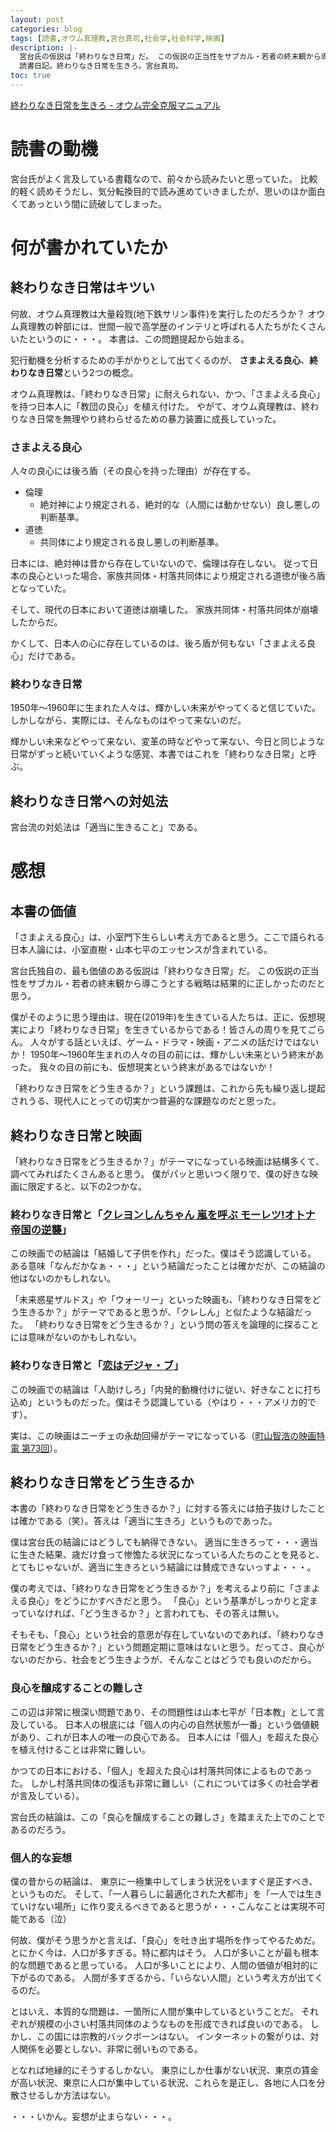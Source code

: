 ```yaml
---
layout: post
categories: blog
tags: [読書,オウム真理教,宮台真司,社会学,社会科学,映画]
description: |-
  宮台氏の仮説は「終わりなき日常」だ。 この仮説の正当性をサブカル・若者の終末観から導こうとする戦略は結果的に正しかったのだと思う。
  読書日記。終わりなき日常を生きろ。宮台真司。
toc: true
---
```


[終わりなき日常を生きろ - オウム完全克服マニュアル](https://www.amazon.co.jp/%E7%B5%82%E3%82%8F%E3%82%8A%E3%81%AA%E3%81%8D%E6%97%A5%E5%B8%B8%E3%82%92%E7%94%9F%E3%81%8D%E3%82%8D-%E2%94%80%E2%94%80%E3%82%AA%E3%82%A6%E3%83%A0%E5%AE%8C%E5%85%A8%E5%85%8B%E6%9C%8D%E3%83%9E%E3%83%8B%E3%83%A5%E3%82%A2%E3%83%AB-%E3%81%A1%E3%81%8F%E3%81%BE%E6%96%87%E5%BA%AB-%E5%AE%AE%E5%8F%B0%E7%9C%9F%E5%8F%B8-ebook/dp/B0794MQD8B)

# 読書の動機

宮台氏がよく言及している書籍なので、前々から読みたいと思っていた。
比較的軽く読めそうだし、気分転換目的で読み進めていきましたが、思いのほか面白くてあっという間に読破してしまった。

# 何が書かれていたか

## 終わりなき日常はキツい

何故、オウム真理教は大量殺戮(地下鉄サリン事件)を実行したのだろうか？
オウム真理教の幹部には、世間一般で高学歴のインテリと呼ばれる人たちがたくさんいたというのに・・・。
本書は、この問題提起から始まる。

犯行動機を分析するための手がかりとして出てくるのが、
**さまよえる良心**、**終わりなき日常**という2つの概念。

オウム真理教は、「終わりなき日常」に耐えられない、かつ、「さまよえる良心」を持つ日本人に「教団の良心」を植え付けた。
やがて、オウム真理教は、終わりなき日常を無理やり終わらせるための暴力装置に成長していった。

### さまよえる良心

人々の良心には後ろ盾（その良心を持った理由）が存在する。

* 倫理
  * 絶対神により規定される、絶対的な（人間には動かせない）良し悪しの判断基準。
* 道徳
  * 共同体により規定される良し悪しの判断基準。

日本には、絶対神は昔から存在していないので、倫理は存在しない。
従って日本の良心といった場合、家族共同体・村落共同体により規定される道徳が後ろ盾となっていた。

そして、現代の日本において道徳は崩壊した。
家族共同体・村落共同体が崩壊したからだ。

かくして、日本人の心に存在しているのは、後ろ盾が何もない「さまよえる良心」だけである。

### 終わりなき日常

1950年〜1960年に生まれた人々は、輝かしい未来がやってくると信じていた。
しかしながら、実際には、そんなものはやって来ないのだ。

輝かしい未来などやって来ない、変革の時などやって来ない、今日と同じような日常がずっと続いていくような感覚、本書ではこれを「終わりなき日常」と呼ぶ。

## 終わりなき日常への対処法

宮台流の対処法は「適当に生きること」である。

# 感想

## 本書の価値

「さまよえる良心」は、小室門下生らしい考え方であると思う。ここで語られる日本人論には、小室直樹・山本七平のエッセンスが含まれている。

宮台氏独自の、最も価値のある仮説は「終わりなき日常」だ。
この仮説の正当性をサブカル・若者の終末観から導こうとする戦略は結果的に正しかったのだと思う。

僕がそのように思う理由は、現在(2019年)を生きている人たちは、正に、仮想現実により「終わりなき日常」を生きているからである！皆さんの周りを見てごらん。
人々がする話といえば、ゲーム・ドラマ・映画・アニメの話だけではないか！
1950年〜1960年生まれの人々の目の前には、輝かしい未来という終末があった。
我々の目の前にも、仮想現実という終末があるではないか！

「終わりなき日常をどう生きるか？」という課題は、これから先も繰り返し提起されうる、現代人にとっての切実かつ普遍的な課題なのだと思った。

## 終わりなき日常と映画

「終わりなき日常をどう生きるか？」がテーマになっている映画は結構多くて、調べてみればたくさんあると思う。
僕がパッと思いつく限りで、僕の好きな映画に限定すると、以下の2つかな。

### 終わりなき日常と「[クレヨンしんちゃん 嵐を呼ぶ モーレツ!オトナ帝国の逆襲](https://ja.wikipedia.org/wiki/%E3%82%AF%E3%83%AC%E3%83%A8%E3%83%B3%E3%81%97%E3%82%93%E3%81%A1%E3%82%83%E3%82%93_%E5%B5%90%E3%82%92%E5%91%BC%E3%81%B6_%E3%83%A2%E3%83%BC%E3%83%AC%E3%83%84!%E3%82%AA%E3%83%88%E3%83%8A%E5%B8%9D%E5%9B%BD%E3%81%AE%E9%80%86%E8%A5%B2)」

この映画での結論は「結婚して子供を作れ」だった。僕はそう認識している。
ある意味「なんだかなぁ・・・」という結論だったことは確かだが、この結論の他はないのかもしれない。

「未来惑星ザルドス」や「ウォーリー」といった映画も、「終わりなき日常をどう生きるか？」がテーマであると思うが、「クレしん」と似たような結論だった。
「終わりなき日常をどう生きるか？」という問の答えを論理的に探ることには意味がないのかもしれない。

### 終わりなき日常と「[恋はデジャ・ブ](https://ja.wikipedia.org/wiki/%E6%81%8B%E3%81%AF%E3%83%87%E3%82%B8%E3%83%A3%E3%83%BB%E3%83%96)」

この映画での結論は「人助けしろ」「内発的動機付けに従い、好きなことに打ち込め」というものだった。僕はそう認識している（やはり・・・アメリカ的です）。

実は、この映画はニーチェの永劫回帰がテーマになっている（[町山智浩の映画特電 第73回](http://enterjam.com/?p=23977)）。

## 終わりなき日常をどう生きるか

本書の「終わりなき日常をどう生きるか？」に対する答えには拍子抜けしたことは確かである（笑）。答えは「適当に生きろ」というものであった。

僕は宮台氏の結論にはどうしても納得できない。
適当に生きろって・・・適当に生きた結果、歳だけ食って惨憺たる状況になっている人たちのことを見ると、とてもじゃないが、適当に生きろという結論には賛成できないっすよ・・・。

僕の考えでは、「終わりなき日常をどう生きるか？」を考えるより前に「さまよえる良心」をどうにかすべきだと思う。
「良心」という基準がしっかりと定まっていなければ、「どう生きるか？」と言われても、その答えは無い。

そもそも、「良心」という社会的意思が存在していないのであれば、「終わりなき日常をどう生きるか？」という問題定期に意味はないと思う。だってさ、良心がないのだから、社会をどう生きようが、そんなことはどうでも良いのだから。

### 良心を醸成することの難しさ

この辺は非常に根深い問題であり、その問題性は山本七平が「日本教」として言及している。
日本人の根底には「個人の内心の自然状態が一番」という価値観があり、これが日本人の唯一の良心である。
日本人には「個人」を超えた良心を植え付けることは非常に難しい。

かつての日本における、「個人」を超えた良心は村落共同体によるものであった。
しかし村落共同体の復活も非常に難しい（これについては多くの社会学者が言及している）。

宮台氏の結論は、この「良心を醸成することの難しさ」を踏まえた上でのことであるのだろう。

### 個人的な妄想

僕の昔からの結論は、
東京に一極集中してしまう状況をいますぐ是正すべき、というものだ。
そして、「一人暮らしに最適化された大都市」を「一人では生きていけない場所」に作り変えるべきであると思うが・・・こんなことは実現不可能である（泣）

何故、僕がそう思うかと言えば、「良心」を吐き出す場所を作ってやるためだ。
とにかく今は、人口が多すぎる。特に都内はそう。
人口が多いことが最も根本的な問題であると思っている。
人口が多いことにより、人間の価値が相対的に下がるのである。
人間が多すぎるから、「いらない人間」という考え方が出てくるのだ。

とはいえ、本質的な問題は、一箇所に人間が集中しているということだ。
それぞれが規模の小さい村落共同体のようなものを形成できれば良いのである。
しかし、この国には宗教的バックボーンはない。
インターネットの繋がりは、対人関係を必要としない、非常に弱いものである。

となれば地縁的にそうするしかない。
東京にしか仕事がない状況、東京の賃金が高い状況、東京に人口が集中している状況、これらを是正し、各地に人口を分散させるしか方法はない。

・・・いかん。妄想が止まらない・・・。